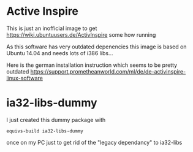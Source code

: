 # Active Inspire

This is just an inofficial image to get https://wiki.ubuntuusers.de/ActivInspire some how running

As this software has very outdated depenencies this image is based on Ubuntu 14.04
and needs lots of i386 libs...

Here is the german installation instruction which seems to be pretty outdated
https://support.prometheanworld.com/ml/de/de-activinspire-linux-software

# ia32-libs-dummy
I just created this dummy package with 
```
equivs-build ia32-libs-dummy
```
once on my PC just to get rid of the "legacy dependancy" to ia32-libs

